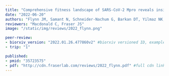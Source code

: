 ```yaml
---
title: "Comprehensive fitness landscape of SARS-CoV-2 Mpro reveals insights into viral resistance mechanisms"
date: "2022-06-20"
authors: "Flynn JM, Samant N, Schneider-Nachum G, Barkan DT, Yilmaz NK, Schiffer CA, Moquin SA, Dovala D, Bolon DNA"
reviewers: "Macdonald C, Fraser JS"
image: "/static/img/reviews/2022_flynn.png"

peer-review:
- biorxiv_version: "2022.01.26.477860v2" #biorxiv versioned ID, example "5533316v1"
- trip: "1"

published:
- pmid: "35723575"
- pdf: "http://cdn.fraserlab.com/reviews/2022_flynn.pdf" #full cdn link
---
```

